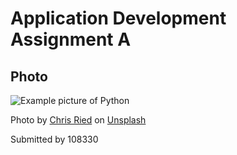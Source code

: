 # Application Development Assignment A

## Photo
![Example picture of Python](/data/Python_example.png)

Photo by [Chris Ried](https://unsplash.com/de/@cdr6934) on [Unsplash](https://unsplash.com/de/fotos/ein-computerbildschirm-mit-einem-haufen-code-darauf-ieic5Tq8YMk)

Submitted by 108330